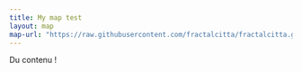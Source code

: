 ```yaml
---
title: My map test
layout: map
map-url: "https://raw.githubusercontent.com/fractalcitta/fractalcitta.github.io/master/assets/images/T4.png"
---
```



Du contenu !
